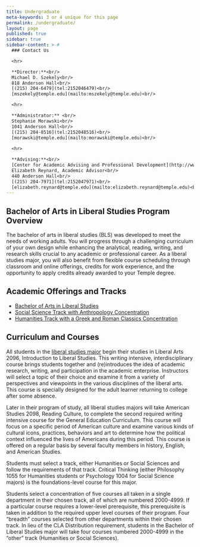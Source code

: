 ```yaml
---
title: Undergraduate
meta-keywords: 3 or 4 unique for this page
permalink: /undergraduate/
layout: page
published: true
sidebar: true
sidebar-content: > #
  ### Contact Us

  <hr>

  **Director:**<br/>
  Michael D. Szekely<br/>
  818 Anderson Hall<br/>
  [(215) 204-6479](tel:2152046479)<br/>
  [mszekely@temple.edu](mailto:mszekely@temple.edu)<br/>

  <hr>

  **Administrator:** <br/>
  Stephanie Morawski<br/>
  1041 Anderson Hall<br/>
  [(215) 204-8516](tel:2152048516)<br/>
  [morawski@temple.edu](mailto:morawski@temple.edu)<br/>
  
  <hr>

  **Advising:**<br/>
  [Center for Academic Advising and Professional Development](http://www.cla.temple.edu/advising/)<br/>
  Elizabeth Reynard, Academic Advisor<br/>
  440 Anderson Hall<br/>
  [(215) 204-7971](tel:2152047971)<br/>
  [elizabeth.reynard@temple.edu](mailto:elizabeth.reynard@temple.edu)<br/>
---
```


## Bachelor of Arts in Liberal Studies Program Overview

The bachelor of arts in liberal studies (BLS) was developed to meet the needs of working adults. You will progress through a challenging curriculum of your own design while enhancing the analytical, reading, writing, and research skills crucial to any academic or professional career. As a liberal studies major, you will also benefit from flexible course scheduling through classroom and online offerings, credits for work experience, and the opportunity to apply credits already awarded to your Temple degree.

## Academic Offerings and Tracks

- [Bachelor of Arts in Liberal Studies](http://bulletin.temple.edu/undergraduate/liberal-arts/liberal-studies/ba-liberal-studies/)
- [Social Science Track with Anthropology Concentration](http://bulletin.temple.edu/undergraduate/liberal-arts/liberal-studies/ba-liberal-studies/#academicplantext)
- [Humanities Track with a Greek and Roman Classics Concentration](http://bulletin.temple.edu/undergraduate/liberal-arts/liberal-studies/ba-liberal-studies/#academicplantext)

## Curriculum and Courses

All students in the [liberal studies major](http://bulletin.temple.edu/undergraduate/liberal-arts/liberal-studies/ba-liberal-studies/#requirementstext) begin their studies in Liberal Arts 2096, Introduction to Liberal Studies. This writing intensive, interdisciplinary course brings students together and (re)introduces the idea of academic research, writing, and participation in the academic enterprise. Instructors will select a topic of their choice and examine it from a variety of perspectives and viewpoints in the various disciplines of the liberal arts. This course is specially designed for the adult learner returning to college after some absence.

Later in their program of study, all liberal studies majors will take American Studies 2098, Reading Culture, to complete the second required writing intensive course for the General Education Curriculum. This course will focus on a specific period of American culture and examine various kinds of cultural icons, practices, behaviors and art to determine how the political context influenced the lives of Americans during this period. This course is offered on a regular basis by several faculty members in history, English, and American Studies.

Students must select a track, either Humanities or Social Sciences and follow the requirements of that track. Critical Thinking (either Philosophy 1055 for Humanities students or Psychology 1004 for Social Science majors) is the foundations-level course for this major.

Students select a concentration of five courses all taken in a single department in their chosen track, all of which are numbered 2000-4999. If a particular course requires a lower-level prerequisite, this prerequisite is taken in addition to the required upper level courses of their program. Four “breadth” courses selected from other departments within their chosen track. In lieu of the CLA Distribution requirement, students in the Bachelor of Liberal Studies major will take four courses numbered 2000-4999 in the “other” track (Humanities or Social Sciences).
